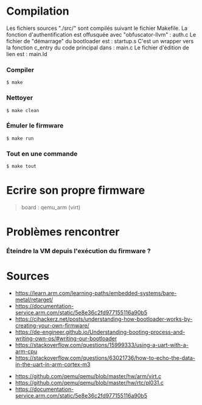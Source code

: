

# Compilation 

Les fichiers sources "./src/" sont compilés suivant le fichier Makefile.
La fonction d'authentification est offusquée avec "obfuscator-llvm" : auth.c
Le fichier de "démarrage" du bootloader est : startup.s
C'est un wrapper vers la fonction c_entry du code principal dans : main.c
Le fichier d'édition de lien est : main.ld

### Compiler
    $ make

### Nettoyer
    $ make clean

### Émuler le firmware
    $ make run

### Tout en une commande
    $ make tout

# Ecrire son propre firmware

> board : qemu_arm (virt)

# Problèmes rencontrer 

### Éteindre la VM depuis l'exécution du firmware ?



# Sources

* https://learn.arm.com/learning-paths/embedded-systems/bare-metal/retarget/
* https://documentation-service.arm.com/static/5e8e36c2fd977155116a90b5
* https://cjhackerz.net/posts/understanding-how-bootloader-works-by-creating-your-own-firmware/
* https://de-engineer.github.io/Understanding-booting-process-and-writing-own-os/#writing-our-bootloader
* https://stackoverflow.com/questions/15999333/using-a-uart-with-a-arm-cpu
* https://stackoverflow.com/questions/63021736/how-to-echo-the-data-in-the-uart-in-arm-cortex-m3
>
* https://github.com/qemu/qemu/blob/master/hw/arm/virt.c
* https://github.com/qemu/qemu/blob/master/hw/rtc/pl031.c
* https://documentation-service.arm.com/static/5e8e36c2fd977155116a90b5




